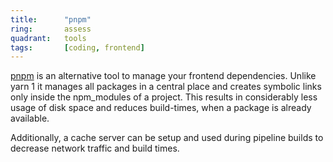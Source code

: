```yaml
---
title:      "pnpm"
ring:       assess
quadrant:   tools
tags:       [coding, frontend]
---
```


[pnpm](https://pnpm.io/motivation) is an alternative tool to manage your frontend dependencies. Unlike yarn 1 it manages
all packages in a central place and creates symbolic links only inside the npm_modules of a project. This results in
considerably less usage of disk space and reduces build-times, when a package is already available.

Additionally, a cache server can be setup and used during pipeline builds to decrease network traffic and build times.
